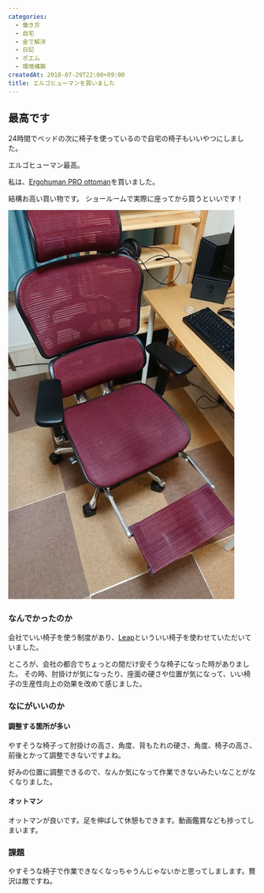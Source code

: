 ```yaml
---
categories: 
  - 働き方
  - 自宅
  - 金で解決
  - 日記
  - ポエム
  - 環境構築
createdAt: 2018-07-29T22:00+09:00
title: エルゴヒューマンを買いました
---
```


## 最高です

24時間でベッドの次に椅子を使っているので自宅の椅子もいいやつにしました。

エルゴヒューマン最高。

私は、[Ergohuman PRO ottoman](https://www.ergohuman.jp/product/ergohuman_pro_ottoman.php)を買いました。

結構お高い買い物です。
ショールームで実際に座ってから買うといいです！

![Image from alias](../assets/images/diary/ergohuman.png)

### なんでかったのか

会社でいい椅子を使う制度があり、[Leap](https://office.uchida.co.jp/products/leap/)といういい椅子を使わせていただいていました。

ところが、会社の都合でちょっとの間だけ安そうな椅子になった時がありました。
その時、肘掛けが気になったり、座面の硬さや位置が気になって、いい椅子の生産性向上の効果を改めて感じました。

### なにがいいのか

#### 調整する箇所が多い

やすそうな椅子って肘掛けの高さ、角度、背もたれの硬さ、角度、椅子の高さ、前後とかって調整できないですよね。

好みの位置に調整できるので、なんか気になって作業できないみたいなことがなくなりました。

#### オットマン

オットマンが良いです。足を伸ばして休憩もできます。動画鑑賞なども捗ってしまいます。

### 課題

やすそうな椅子で作業できなくなっちゃうんじゃないかと思ってしまします。贅沢は敵ですね。